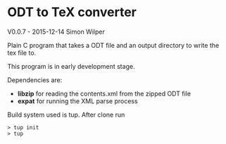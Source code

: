 # ODT to TeX converter

V0.0.7 - 2015-12-14
Simon Wilper

Plain C program that takes a ODT file and an output directory to write
the tex file to.

This program is in early development stage.

Dependencies are:

- **libzip** for reading the contents.xml from the zipped ODT file
- **expat** for running the XML parse process

Build system used is tup. After clone run

```
> tup init
> tup
```
